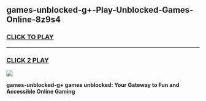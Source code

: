 
## games-unblocked-g+-Play-Unblocked-Games-Online-8z9s4
<h3>
<a href="https://premium76.site?title=games-unblocked-g+&ref=25A">CLICK TO PLAY</a></h3>
<hr>

<h3>
<a href="https://premium76.site?title=games-unblocked-g+&ref=25A">CLICK 2 PLAY</a>
  
</h3>

<a href="https://premium76.site?title=games-unblocked-g+&ref=25A"><img src="https://clearcache.store/games.png"></a>


**games-unblocked-g+ games unblocked: Your Gateway to Fun and Accessible Online Gaming**
